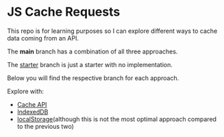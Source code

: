 # JS Cache Requests

This repo is for learning purposes so I can explore different ways to cache data coming from an API.

The **main** branch has a combination of all three approaches.

The [starter](https://github.com/raptisj/js-cache-requests/tree/starter) branch is just a starter with no implementation.

Below you will find the respective branch for each approach.

Explore with:
- [Cache API](https://github.com/raptisj/js-cache-requests/tree/cache-api)
- [IndexedDB](https://github.com/raptisj/js-cache-requests/tree/indexedDB)
- [localStorage](https://github.com/raptisj/js-cache-requests/tree/local-storage)(although this is not the most optimal approach compared to the previous two)


